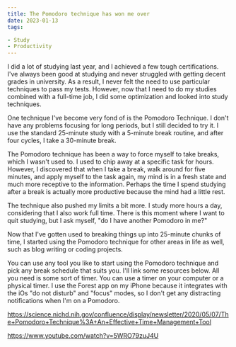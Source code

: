 ```yaml
---
title: The Pomodoro technique has won me over
date: 2023-01-13
tags:

- Study
- Productivity
---
```

I did a lot of studying last year, and I achieved a few tough certifications. I've always been good at studying and never struggled with getting decent grades in university. As a result, I never felt the need to use particular techniques to pass my tests. However, now that I need to do my studies combined with a full-time job, I did some optimization and looked into study techniques. 

One technique I've become very fond of is the Pomodoro Technique. I don't have any problems focusing for long periods, but I still decided to try it. I use the standard 25-minute study with a 5-minute break routine, and after four cycles, I take a 30-minute break. 

The Pomodoro technique has been a way to force myself to take breaks, which I wasn't used to. I used to chip away at a specific task for hours. However, I discovered that when I take a break, walk around for five minutes, and apply myself to the task again, my mind is in a fresh state and much more receptive to the information. Perhaps the time I spend studying after a break is actually more productive because the mind had a little rest. 

The technique also pushed my limits a bit more. I study more hours a day, considering that I also work full time. There is this moment where I want to quit studying, but I ask myself, "do I have another Pomodoro in me?"

Now that I've gotten used to breaking things up into 25-minute chunks of time, I started using the Pomodoro technique for other areas in life as well, such as blog writing or coding projects.

You can use any tool you like to start using the Pomodoro technique and pick any break schedule that suits you. I'll link some resources below. All you need is some sort of timer. You can use a timer on your computer or a physical timer. I use the Forest app on my iPhone because it integrates with the iOs "do not disturb" and "focus" modes, so  I don't get any distracting notifications when I'm on a Pomodoro.

https://science.nichd.nih.gov/confluence/display/newsletter/2020/05/07/The+Pomodoro+Technique%3A+An+Effective+Time+Management+Tool

https://www.youtube.com/watch?v=5WRO79zuJ4U
